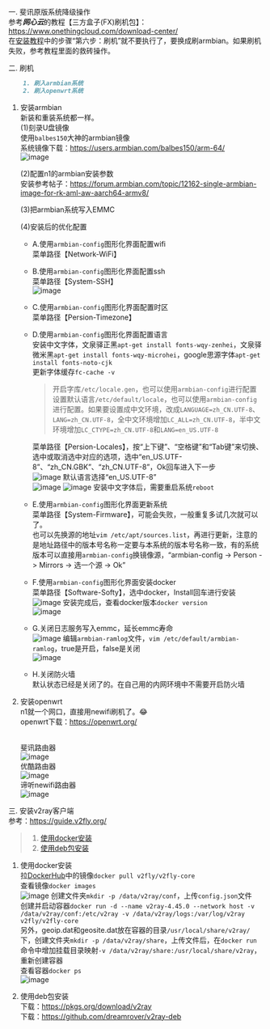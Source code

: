 
一. 斐讯原版系统降级操作  
参考***网心云***的教程【三方盒子(FX)刷机包】：https://www.onethingcloud.com/download-center/  
在[安装教程](https://help.onethingcloud.com/7cb4/3ed5/77f6)中的步骤“第六步：刷机”就不要执行了，要换成刷armbian。如果刷机失败，参考教程里面的救砖操作。   

二. 刷机  

``` markdown
    1. 刷入armbian系统
    2. 刷入openwrt系统
```

1. 安装armbian  
新装和重装系统都一样。  
    (1)刻录U盘镜像  
    使用`balbes150`大神的armbian镜像  
    系统镜像下载：https://users.armbian.com/balbes150/arm-64/  
    ![image](https://user-images.githubusercontent.com/30925759/168515862-2e065d13-7c6a-4d34-8a30-829c287f6e5b.png)
    
    (2)配置n1的armbian安装参数  
    安装参考帖子：https://forum.armbian.com/topic/12162-single-armbian-image-for-rk-aml-aw-aarch64-armv8/  
    
    (3)把armbian系统写入EMMC  
    
    (4)安装后的优化配置  
    - A.使用`armbian-config`图形化界面配置wifi  
        菜单路径【Network-WiFi】  
        
    - B.使用`armbian-config`图形化界面配置ssh  
        菜单路径【System-SSH】  
        ![image](https://user-images.githubusercontent.com/30925759/168535411-c45c3626-2d2b-4c85-ae8d-15d2816bc7b8.png)

    - C.使用`armbian-config`图形化界面配置时区  
        菜单路径【Persion-Timezone】  
        
    - D.使用`armbian-config`图形化界面配置语言  
        安装中文字体，文泉驿正黑`apt-get install fonts-wqy-zenhei`，文泉驿微米黑`apt-get install fonts-wqy-microhei`，google思源字体`apt-get install fonts-noto-cjk`  
        更新字体缓存`fc-cache -v`  
        
        > 开启字库`/etc/locale.gen`，也可以使用`armbian-config`进行配置  
        > 设置默认语言`/etc/default/locale`，也可以使用`armbian-config`进行配置。如果要设置成中文环境，改成`LANGUAGE=zh_CN.UTF-8`、`LANG=zh_CN.UTF-8`，全中文环境增加`LC_ALL=zh_CN.UTF-8`，半中文环境增加`LC_CTYPE=zh_CN.UTF-8`和`LANG=en_US.UTF-8`    
        
        菜单路径【Persion-Locales】，按“上下键”、“空格键”和“Tab键”来切换、选中或取消选中对应的选项，选中“en_US.UTF-8”、“zh_CN.GBK”、“zh_CN.UTF-8”，Ok回车进入下一步  
        ![image](https://user-images.githubusercontent.com/30925759/168517724-9c527cd3-853f-4cd5-bae3-a073e2252bf2.png)
        默认语言选择“en_US.UTF-8”  
        ![image](https://user-images.githubusercontent.com/30925759/168517771-eaaef55e-7db8-4e13-99d3-56eace8f4d63.png)
        ![image](https://user-images.githubusercontent.com/30925759/168545445-87a4bfc1-77f5-41a4-a6c8-8adf78867c94.png)
        安装中文字体后，需要重启系统`reboot`
        
    - E.使用`armbian-config`图形化界面更新系统  
        菜单路径【System-Firmware】，可能会失败，一般重复多试几次就可以了。  
        也可以先换源的地址`vim /etc/apt/sources.list`，再进行更新，注意的是地址路径中的版本号名称一定要与本系统的版本号名称一致，有的系统版本可以直接用`armbian-config`换镜像源，“armbian-config -> Person -> Mirrors -> 选一个源 -> Ok”    
        
    - F.使用`armbian-config`图形化界面安装docker  
        菜单路径【Software-Softy】，选中docker，Install回车进行安装  
        ![image](https://user-images.githubusercontent.com/30925759/168517516-e3240021-5d4f-4c96-8916-37412d783479.png)
        安装完成后，查看docker版本`docker version`  
        ![image](https://user-images.githubusercontent.com/30925759/168537798-5b88485f-698d-4b37-8b32-516199a3411d.png)
        
    - G.关闭日志服务写入emmc，延长emmc寿命  
        ![image](https://user-images.githubusercontent.com/30925759/168519447-21219e8a-7c76-4573-9fbf-ecb5eb971e70.png)
        编辑`armbian-ramlog`文件，`vim /etc/default/armbian-ramlog`，true是开启，false是关闭  
        ![image](https://user-images.githubusercontent.com/30925759/168515966-6c212e0d-97fb-4d00-9ec9-00ebfce4c6d8.png)
    - H.关闭防火墙  
        默认状态已经是关闭了的。在自己用的内网环境中不需要开启防火墙
        
2. 安装openwrt  
n1就一个网口，直接用newifi刷机了。:joy:<br>
    openwrt下载：https://openwrt.org/
    
    <br>斐讯路由器<br>
    ![image](https://user-images.githubusercontent.com/30925759/168520652-bf563d55-692a-41c8-9bfb-815609015cf8.png)
    <br>优酷路由器<br>
    ![image](https://user-images.githubusercontent.com/30925759/168520662-e9b9a169-b2f1-4c9a-a9a3-a5311cf84f1c.png)
    <br>谛听newifi路由器<br>
    ![image](https://user-images.githubusercontent.com/30925759/168520678-8706de67-81aa-47ce-b2eb-ef6a4e23d597.png)
    
三. 安装v2ray客户端  
参考：https://guide.v2fly.org/  

> 1. [使用docker安装](#v2ray-docker)  
> 2. <a href="#v2ray-deb">使用deb包安装</a>    

1. <span id="v2ray-docker">使用docker安装</span><br>
    拉[DockerHub](https://hub.docker.com/r/v2fly/v2fly-core)中的镜像`docker pull v2fly/v2fly-core`  
    查看镜像`docker images`  
    ![image](https://user-images.githubusercontent.com/30925759/168521492-e1d3253f-6585-4b71-9113-128dc79b5cae.png)
    创建文件夹`mkdir -p /data/v2ray/conf`，上传`config.json`文件  
    创建并启动容器`docker run -d --name v2ray-4.45.0 --network host -v /data/v2ray/conf:/etc/v2ray -v /data/v2ray/logs:/var/log/v2ray v2fly/v2fly-core`    
    另外，geoip.dat和geosite.dat放在容器的目录`/usr/local/share/v2ray/`下，创建文件夹`mkdir -p /data/v2ray/share`，上传文件后，在`docker run`命令中增加挂载目录映射`-v /data/v2ray/share:/usr/local/share/v2ray`，重新创建容器    
    查看容器`docker ps`  
    ![image](https://user-images.githubusercontent.com/30925759/168528211-51dced4a-7465-4790-8f6c-6798f8dad689.png)

2. <a name="v2ray-deb">使用deb包安装</a>  
    下载：https://pkgs.org/download/v2ray
    <br>
    下载：https://github.com/dreamrover/v2ray-deb
    <br>
